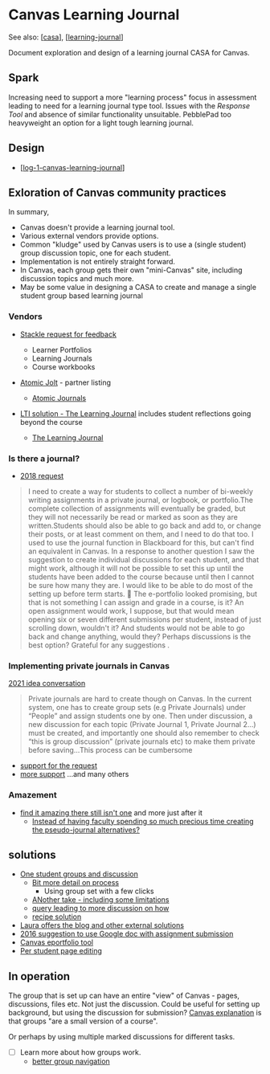 <!--
 Copyright (C) 2023 David Jones
 
 This program is free software: you can redistribute it and/or modify
 it under the terms of the GNU Affero General Public License as
 published by the Free Software Foundation, either version 3 of the
 License, or (at your option) any later version.
 
 This program is distributed in the hope that it will be useful,
 but WITHOUT ANY WARRANTY; without even the implied warranty of
 MERCHANTABILITY or FITNESS FOR A PARTICULAR PURPOSE.  See the
 GNU Affero General Public License for more details.
 
 You should have received a copy of the GNU Affero General Public License
 along with this program.  If not, see <http://www.gnu.org/licenses/>.
-->

# Canvas Learning Journal

See also: [[casa]], [[learning-journal]]

Document exploration and design of a learning journal CASA for Canvas.

## Spark

Increasing need to support a more "learning process" focus in assessment leading to need for a learning journal type tool.  Issues with the _Response Tool_ and absence of similar functionality unsuitable. PebblePad too heavyweight an option for a light tough learning journal.

## Design

- [[log-1-canvas-learning-journal]]

## Exloration of Canvas community practices

In summary,

- Canvas doesn't provide a learning journal tool.
- Various external vendors provide options.
- Common "kludge" used by Canvas users is to use a (single student) group discussion topic, one for each student.
- Implementation is not entirely straight forward.
- In Canvas, each group gets their own "mini-Canvas" site, including discussion topics and much more. 
- May be some value in designing a CASA to create and manage a single student group based learning journal

### Vendors

- [Stackle request for feedback](https://community.canvaslms.com/t5/Higher-Ed-Canvas-Users/Request-for-Feedback-Learner-Portfolios-Learning-Journals-and/m-p/570644)
    - Learner Portfolios
    - Learning Journals 
    - Course workbooks
- [Atomic Jolt](https://community.canvaslms.com/t5/Partner-Listings/Partner-Listing-Atomic-Jolt-Search-Assessments-Journals-Polls/ta-p/434810) - partner listing
  - [Atomic Journals](https://www.atomicjolt.com/atomic-journals)

- [LTI solution - The Learning Journal](https://community.canvaslms.com/t5/Idea-Conversations/Implementing-private-journals-into-Canvas/idc-p/465326/highlight/true#M51367) includes student reflections going beyond the course
    - [The Learning Journal](https://thelearningjournal.co/)

### Is there a journal?

- [2018 request](https://community.canvaslms.com/t5/Canvas-Question-Forum/Is-there-a-journal/m-p/124779)

> I need to create a way for students to collect a number of bi-weekly writing assignments in a private journal, or logbook, or portfolio.The complete collection of assignments will eventually be graded, but they will not necessarily be read or marked as soon as they are written.Students should also be able to go back and add to, or change their posts, or at least comment on them, and I need to do that too. I used to use the journal function in Blackboard for this, but can't find an equivalent in Canvas. In a response to another question I saw the suggestion to create individual discussions for each student, and that might work, although it will not be possible to set this up until the students have been added to the course because until then I cannot be sure how many they are. I would like to be able to do most of the setting up before term starts. :slightly_smiling_face: The e-portfolio looked promising, but that is not something I can assign and grade in a course, is it? An open assignment would work, I suppose, but that would mean opening six or seven different submissions per student, instead of just scrolling down, wouldn't it? And students would not be able to go back and change anything, would they? Perhaps discussions is the best option? Grateful for any suggestions .

### Implementing private journals in Canvas

[2021 idea conversation](https://community.canvaslms.com/t5/Idea-Conversations/Implementing-private-journals-into-Canvas/idi-p/444842)

> Private journals are hard to create though on Canvas. In the current system, one has to create group sets (e.g Private Journals) under “People” and assign students one by one. Then under discussion, a new discussion for each topic (Private Journal 1, Private Journal 2…) must be created, and importantly one should also remember to check “this is group discussion” (private journals etc) to make them private before saving…This process can be cumbersome  

- [support for the request](https://community.canvaslms.com/t5/Idea-Conversations/Implementing-private-journals-into-Canvas/idc-p/463663/highlight/true#M50979)
- [more support](https://community.canvaslms.com/t5/Idea-Conversations/Implementing-private-journals-into-Canvas/idc-p/483072/highlight/true#M54869) ...and many others

### Amazement

- [find it amazing there still isn't one](https://community.canvaslms.com/t5/Canvas-Question-Forum/Journalling-in-Canvas/m-p/471790/highlight/true#M158063) and more just after it
    - [Instead of having faculty spending so much precious time creating the pseudo-journal alternatives?](https://community.canvaslms.com/t5/Canvas-Question-Forum/Journalling-in-Canvas/m-p/463665/highlight/true#M156299)

## solutions

- [One student groups and discussion](https://community.canvaslms.com/t5/Canvas-Question-Forum/Is-there-a-journal/m-p/124780/highlight/true#M44716)
  - [Bit more detail on process](https://community.canvaslms.com/t5/Idea-Conversations/Student-Journal-or-Blog-Feature/idc-p/320217/highlight/true#M6251) 
    - Using group set with a few clicks
  - [ANother take - including some limitations](https://community.canvaslms.com/t5/Idea-Conversations/Student-Journal-or-Blog-Feature/idc-p/320218/highlight/true#M6252)
  - [query leading to more discussion on how](https://community.canvaslms.com/t5/Canvas-Question-Forum/Journalling-in-Canvas/m-p/182714)
  - [recipe solution](https://community.canvaslms.com/t5/Canvas-Question-Forum/Private-journal-discussions/m-p/175097/highlight/true#M81421)
- [Laura offers the blog and other external solutions](https://community.canvaslms.com/t5/Canvas-Question-Forum/Is-there-a-journal/m-p/124784/highlight/true#M44720)
- [2016 suggestion to use Google doc with assignment submission](https://community.canvaslms.com/t5/K12-Canvas-Users/Online-Journaling-for-Better-Learning-and-Teaching/ba-p/273213)
- [Canvas eportfolio tool](https://community.canvaslms.com/t5/Idea-Conversations/Student-Journal-or-Blog-Feature/idc-p/320152/highlight/true#M6186)
- [Per student page editing](https://community.canvaslms.com/t5/Idea-Conversations/Student-Journal-or-Blog-Feature/idc-p/320155/highlight/true#M6189)

## In operation

The group that is set up can have an entire "view" of Canvas - pages, discussions, files etc. Not just the discussion. Could be useful for setting up background, but using the discussion for submission? [Canvas explanation](https://community.canvaslms.com/t5/Canvas-Basics-Guide/What-are-Groups/ta-p/16) is that groups "are a small version of a course".

Or perhaps by using multiple marked discussions for different tasks.

- [ ] Learn more about how groups work.
  - [better group navigation](https://community.canvaslms.com/t5/Higher-Ed-Canvas-Users/Better-Group-Discussion-Navigation/ba-p/263064)




[//begin]: # "Autogenerated link references for markdown compatibility"
[casa]: ../casa "Contextually Appropriate Scaffolding Assemblages (CASA)"
[learning-journal]: ../../Teaching/learning-journal "Learning Journal"
[log-1-canvas-learning-journal]: log-1-canvas-learning-journal "log-1-canvas-learning-journal"
[//end]: # "Autogenerated link references"
